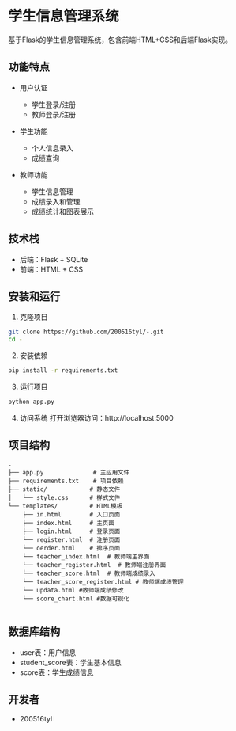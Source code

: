 # 学生信息管理系统

基于Flask的学生信息管理系统，包含前端HTML+CSS和后端Flask实现。

## 功能特点

- 用户认证
  - 学生登录/注册
  - 教师登录/注册
  
- 学生功能
  - 个人信息录入
  - 成绩查询
  
- 教师功能
  - 学生信息管理
  - 成绩录入和管理
  - 成绩统计和图表展示

## 技术栈

- 后端：Flask + SQLite
- 前端：HTML + CSS

## 安装和运行

1. 克隆项目
```bash
git clone https://github.com/200516tyl/-.git
cd -
```

2. 安装依赖
```bash
pip install -r requirements.txt
```

3. 运行项目
```bash
python app.py
```

4. 访问系统
打开浏览器访问：http://localhost:5000

## 项目结构

```
.
├── app.py              # 主应用文件
├── requirements.txt    # 项目依赖
├── static/            # 静态文件
│   └── style.css      # 样式文件
└── templates/         # HTML模板
    ├── in.html        # 入口页面
    ├── index.html     # 主页面
    ├── login.html     # 登录页面
    └── register.html  # 注册页面
    └── oerder.html    # 排序页面
    └── teacher_index.html  # 教师端主界面
    └── teacher_register.html  # 教师端注册界面
    └── teacher_score.html  # 教师端成绩录入 
    └── teacher_score_register.html # 教师端成绩管理
    └── updata.html #教师端成绩修改
    └── score_chart.html #数据可视化


```

## 数据库结构

- user表：用户信息
- student_score表：学生基本信息
- score表：学生成绩信息

## 开发者

- 200516tyl
